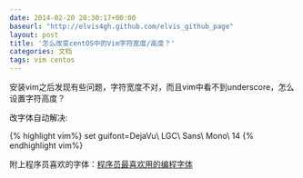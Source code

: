 ```yaml
---
date: 2014-02-20 20:30:17+00:00
baseurl: "http://elvis4gh.github.com/elvis_github_page"
layout: post
title: '怎么改变centOS中的Vim字符宽度/高度？'
categories: 文档
tags: vim centos
---
```


安装vim之后发现有些问题，字符宽度不对，而且vim中看不到underscore，怎么设置字符高度？

改字体自动解决:

{% highlight vim%}
set guifont=DejaVu\ LGC\ Sans\ Mono\ 14
{% endhighlight vim%}

附上程序员喜欢的字体：[程序员最喜欢用的编程字体](http://www.2maomao.com/blog/best-programmer-fonts/)
